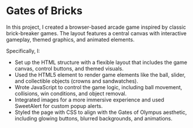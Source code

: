 <h1>Gates of Bricks</h1>
 <p>In this project, I created a browser-based arcade game inspired by classic brick-breaker games. The layout features a central canvas with interactive gameplay, themed graphics, and animated elements.</p>

Specifically, I:

<ul>
  <li>Set up the HTML structure with a flexible layout that includes the game canvas, control buttons, and themed visuals.</li>
  <li>Used the HTML5 <canvas> element to render game elements like the ball, slider, and collectible objects (crowns and sandwatches).</li>
  <li>Wrote JavaScript to control the game logic, including ball movement, collisions, win conditions, and object removal.</li>
  <li>Integrated images for a more immersive experience and used SweetAlert for custom popup alerts.</li>
  <li>Styled the page with CSS to align with the Gates of Olympus aesthetic, including glowing buttons, blurred backgrounds, and animations.</li>
</ul>












